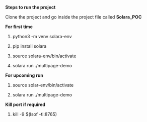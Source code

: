 **Steps to run the project**

Clone the project and go inside the project file called **Solara_POC**

**For first time**

1. python3 -m venv solara-env

2. pip install solara

3. source solara-env/bin/activate

4. solara run ./multipage-demo




**For upcoming run**

1. source solar-env/bin/activate

2. solara run ./multipage-demo




**Kill port if required**

1. kill -9 $(lsof -ti:8765)
